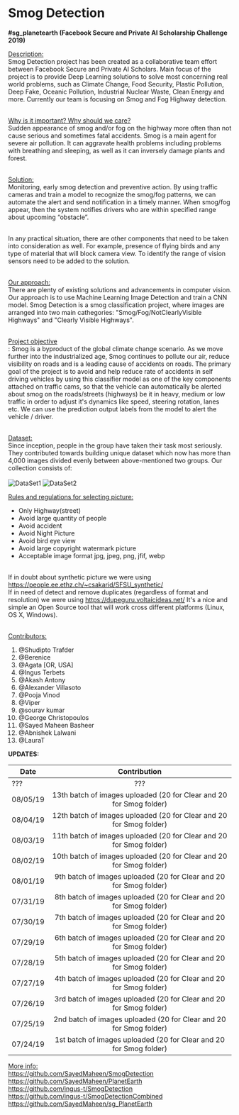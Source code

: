 # Smog Detection

**#sg_planetearth (Facebook Secure and Private AI Scholarship Challenge 2019)**

<ins>Description:</ins></br>
Smog Detection project has been created as a collaborative team effort between 
Facebook Secure and Private AI Scholars. Main focus of the project is to provide Deep Learning solutions to solve most concerning real world problems, such as Climate Change, Food Security, Plastic Pollution, Deep Fake, Oceanic Pollution, Industrial Nuclear Waste, Clean Energy and more. Currently our team is focusing on Smog and Fog Highway detection.</br></br> 

<ins>Why is it important? Why should we care?</ins></br>
Sudden appearance of smog and/or fog on the highway more often than not cause serious and sometimes fatal accidents. Smog is a main agent for severe air pollution. It can aggravate health problems including problems with breathing and sleeping, as well as it can inversely damage plants and forest.</br></br>  

<ins>Solution:</ins></br>
Monitoring, early smog detection and preventive action. By using traffic cameras and train a model to recognize the smog/fog patterns, we can automate the alert and send notification in a timely manner. When smog/fog appear, then the system notifies drivers who are within specified range about upcoming “obstacle”. </br></br>  

In any practical situation, there are other components that need to be taken into consideration as well. For example, presence of flying birds and any type of material that will block camera view. To identify the range of vision sensors need to be added to the solution.</br></br>  

<ins>Our approach:</ins></br>
There are plenty of existing solutions and advancements in computer vision. Our approach is to use Machine Learning Image Detection and train a CNN model. Smog Detection is a smog classification project, where images are arranged into two main cathegories: "Smog/Fog/NotClearlyVisible Highways" and "Clearly Visible Highways".</br></br>   

<ins>Project objective</ins></br> :
Smog is a byproduct of the global climate change scenario. As we move further into the industrialized age, Smog continues to pollute our air, reduce visibility on roads and is a leading cause of accidents on roads. The primary goal of the project is to avoid and help reduce rate of accidents in self driving vehicles by using this classifier model as one of the key components attached on traffic cams, so that the vehicle can automatically be alerted about smog on the roads/streets (highways) be it in heavy, medium or low traffic in order to adjust it's dynamics like speed, steering rotation, lanes etc. We can use the prediction output labels from the model to alert the vehicle / driver.</br></br>  

<ins>Dataset:</ins></br> 
Since inception, people in the group have taken their task most seriously. They contributed towards building unique dataset which now has more than 4,000 images divided evenly between above-mentioned two groups. Our collection consists of:</br></br> 
![DataSet1](https://user-images.githubusercontent.com/7014697/63082087-25652d80-befa-11e9-9ccd-f49b5476010f.JPG)
![DataSet2](https://user-images.githubusercontent.com/7014697/63082090-272ef100-befa-11e9-8d7a-2296e22aa7c3.JPG)

<ins>Rules and regulations for selecting picture:</ins>
- Only Highway(street)
- Avoid large quantity of people
- Avoid accident
- Avoid Night Picture
- Avoid bird eye view
- Avoid large copyright watermark picture
- Acceptable image format jpg, jpeg, png, jfif, webp</br></br>

If in doubt about synthetic picture we were using https://people.ee.ethz.ch/~csakarid/SFSU_synthetic/ </br>
If in need of detect and remove duplicates (regardless of format and resolution) we were using https://dupeguru.voltaicideas.net/ It's a nice and simple an Open Source tool that will work cross different platforms (Linux, OS X, Windows).</br></br> 

<ins>Contributors:</ins></br> 
1. @Shudipto Trafder
2. @Berenice
3. @Agata [OR, USA]
4. @Ingus Terbets
5. @Akash Antony
6. @Alexander Villasoto
7. @Pooja Vinod
8. @Viper
9. @sourav kumar
10. @George Christopoulos
11. @Sayed Maheen Basheer
12. @Abnishek Lalwani
13. @LauraT


__UPDATES:__

| Date          | Contribution  | 
| ------------- |:-------------:|
|???            |???            |
|08/05/19       | 13th batch of images uploaded (20 for Clear and 20 for Smog folder)    |
|08/04/19       | 12th batch of images uploaded (20 for Clear and 20 for Smog folder)    |
|08/03/19       | 11th batch of images uploaded (20 for Clear and 20 for Smog folder)    |
|08/02/19       | 10th batch of images uploaded (20 for Clear and 20 for Smog folder)    |
|08/01/19       | 9th batch of images uploaded (20 for Clear and 20 for Smog folder)     |
|07/31/19       | 8th batch of images uploaded (20 for Clear and 20 for Smog folder)     |
|07/30/19       | 7th batch of images uploaded (20 for Clear and 20 for Smog folder)     |
|07/29/19       | 6th batch of images uploaded (20 for Clear and 20 for Smog folder)     | 
|07/28/19       | 5th batch of images uploaded (20 for Clear and 20 for Smog folder)     |  
|07/27/19       | 4th batch of images uploaded (20 for Clear and 20 for Smog folder)     |
|07/26/19       | 3rd batch of images uploaded (20 for Clear and 20 for Smog folder)     | 
|07/25/19       | 2nd batch of images uploaded (20 for Clear and 20 for Smog folder)     |   
|07/24/19       | 1st batch of images uploaded (20 for Clear and 20 for Smog folder)     | 

<ins>More info:</ins></br> 
https://github.com/SayedMaheen/SmogDetection</br> 
https://github.com/SayedMaheen/PlanetEarth </br>
https://github.com/ingus-t/SmogDetection </br>
https://github.com/ingus-t/SmogDetectionCombined </br>
https://github.com/SayedMaheen/sg_PlanetEarth </br>

